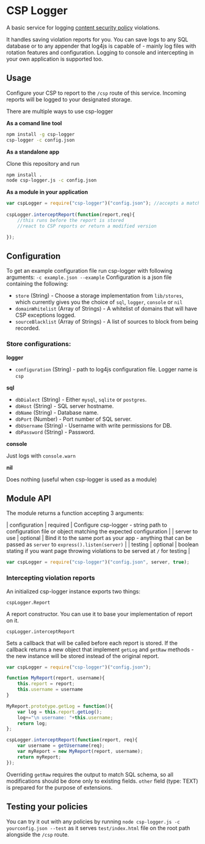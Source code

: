 # CSP Logger

A basic service for logging [content security policy](https://developer.mozilla.org/en-US/docs/Security/CSP) violations.

It handles saving violation reports for you. You can save logs to any SQL database or to any appender that log4js is capable of - mainly log files with rotation features and configuration. Logging to console and intercepting in your own application is supported too.

## Usage

Configure your CSP to report to the `/csp` route of this service. Incoming reports will be logged to your designated storage.

There are multiple ways to use csp-logger

**As a comand line tool**

```bash
npm install -g csp-logger
csp-logger -c config.json
```

**As a standalone app**

Clone this repository and run 
```bash
npm install .
node csp-logger.js -c config.json
```

**As a module in your application**

```javascript
var cspLogger = require("csp-logger")("config.json"); //accepts a matching object too
   
cspLogger.interceptReport(function(report,req){
    //this runs before the report is stored
    //react to CSP reports or return a modified version 

});
```

## Configuration

To get an example configuration file run csp-logger with following arguments: `-c example.json --example`
Configuration is a json file containing the following:

- `store` (String) - Choose a storage implementation from `lib/stores`, which currently gives you the choice of `sql`, `logger`, `console` or `nil`
- `domainWhitelist` (Array of Strings) - A whitelist of domains that will have CSP exceptions logged.
- `sourceBlacklist` (Array of Strings) - A list of sources to block from being recorded. 

### Store configurations:

**logger**

- `configuration` (String) - path to log4js configuration file. Logger name is `csp`

**sql**

- `dbDialect` (String) - Either `mysql`, `sqlite` or `postgres`.
- `dbHost` (String) - SQL server hostname.
- `dbName` (String) - Database name.
- `dbPort` (Number) - Port number of SQL server.
- `dbUsername` (String) - Username with write permissions for DB.
- `dbPassword` (String) - Password.

**console**

Just logs with `console.warn`

**nil**

Does nothing (useful when csp-logger is used as a module)

## Module API

The module returns a function accepting 3 arguments:

| configuration | required | Configure csp-logger - string path to configuration file or object matching the expected configuration |
| server to use | optional | Bind it to the same port as your app - anything that can be passed as `server` to `express().listen(server)` |
| testing | optional |  boolean stating if you want page throwing violations to be served at `/` for testing |

```javascript
var cspLogger = require("csp-logger")("config.json", server, true); 
```

### Intercepting violation reports

An initialized csp-logger instance exports two things:

`cspLogger.Report`

A report constructor. You can use it to base your implementation of report on it.

`cspLogger.interceptReport`

Sets a callback that will be called before each report is stored. 
If the callback returns a new object that implement `getLog` and `getRaw` methods - the new instance will be stored instead of the original report.


```javascript
var cspLogger = require("csp-logger")("config.json");

function MyReport(report, username){
    this.report = report;
    this.username = username
}

MyReport.prototype.getLog = function(){
    var log = this.report.getLog();
    log+="\n username: "+this.username;
    return log;
};

cspLogger.interceptReport(function(report, req){
    var username = getUsername(req);
    var myReport = new MyReport(report, username);
    return myReport;
});
```

Overriding `getRaw` requires the output to match SQL schema, so all modifications should be done only to existing fields. `other` field (type: TEXT) is prepared for the purpose of extensions. 

## Testing your policies

You can try it out with any policies by running `node csp-logger.js -c yourconfig.json --test` as it serves `test/index.html` file on the root path alongside the `/csp` route.
